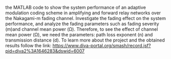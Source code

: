 the MATLAB code to show the system performance of an adaptive modulation coding scheme in amplifying and forward relay networks over the Nakagami-m fading channel. Investigate the fading effect on the system performance, and analyze the fading parameters such as fading severity (m)and channel mean power (Ω). Therefore, to see the effect of channel mean power (Ω), we need the parameters: path loss exponent (n) and transmission distance (d).
To learn more about the project and the obtained results follow the link: https://www.diva-portal.org/smash/record.jsf?pid=diva2%3A1646283&dswid=6007

